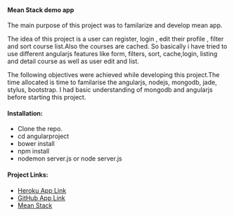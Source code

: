 #### Mean Stack demo app
The main purpose of this project was to familarize and develop mean app.

The idea of this project is a user can register, login , edit their profile , filter and sort course list.Also the courses are cached. So basically i have tried to use different angularjs features like form, filters, sort, cache,login, listing and detail course as well as user edit and list.

The following objectives were achieved while developing this project.The time allocated is time to familarise the angularjs, nodejs, mongodb, jade, stylus, bootstrap. I had basic understanding of mongodb and angularjs before starting this project.

#### Installation:
* Clone the repo.
* cd angularproject
* bower install
* npm install
* nodemon server.js or node server.js


#### Project Links:
* [Heroku App Link](http://angularnodemongo.herokuapp.com/ "meandemo")
* [GitHub App Link](https://github.com/akash01/angularproject "Github")
* [Mean Stack](http://mean.io/#!/ "Mean")
